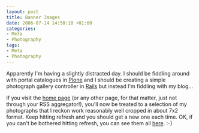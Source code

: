 ```yaml
---
layout: post
title: Banner Images
date: 2006-07-14 14:50:10 +01:00
categories:
- Meta
- Photography
tags:
- Meta
- Photography
---
```

Apparently I'm having a slightly distracted day.  I should be fiddling around with portal catalogues in [Plone](http://www.plone.org/) and I should be creating a simple photograph gallery controller in [Rails](http://www.rubyonrails.org/) but instead I'm fiddling with my blog...

If you visit the [home page](http://woss.name/) (or any other page, for that matter, just not through your RSS aggregator!), you'll now be treated to a selection of my photographs that I reckon work reasonably well cropped in about 7x2 format.  Keep hitting refresh and you should get a new one each time.  OK, if you can't be bothered hitting refresh, you can see them all [here](http://woss.name/wp-content/themes/k2-svn/images/headers/). :-)

